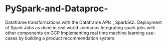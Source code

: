 # PySpark-and-Dataproc-
Dataframe transformations with the Dataframe APIs ,  SparkSQL  Deployment of Spark Jobs as done in real world scenarios  Integrating spark jobs with other components on GCP  Implementing real time machine learning use-cases by building a product recommendation system.
